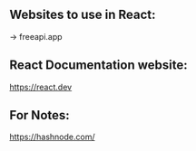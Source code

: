 ## Websites to use in React:

-> freeapi.app

## React Documentation website:

https://react.dev

## For Notes:

https://hashnode.com/